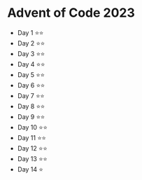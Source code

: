 # Advent of Code 2023

- Day 1 ⭐⭐
- Day 2 ⭐⭐
- Day 3 ⭐⭐
- Day 4 ⭐⭐
- Day 5 ⭐⭐
- Day 6 ⭐⭐
- Day 7 ⭐⭐
- Day 8 ⭐⭐
- Day 9 ⭐⭐
- Day 10 ⭐⭐
- Day 11 ⭐⭐
- Day 12 ⭐⭐
- Day 13 ⭐⭐
- Day 14 ⭐
